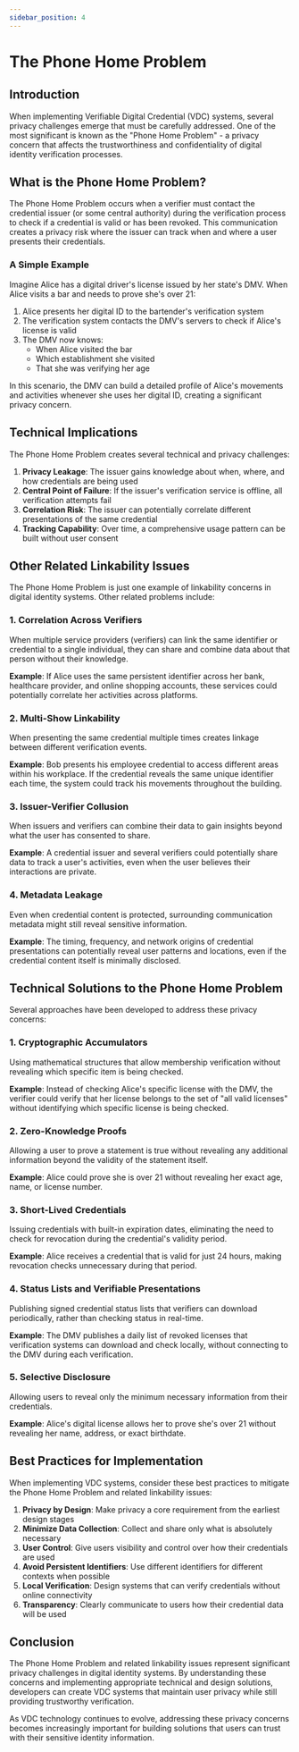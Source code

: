```yaml
---
sidebar_position: 4
---
```


# The Phone Home Problem

## Introduction

When implementing Verifiable Digital Credential (VDC) systems, several privacy challenges emerge that must be carefully addressed. One of the most significant is known as the "Phone Home Problem" - a privacy concern that affects the trustworthiness and confidentiality of digital identity verification processes.

## What is the Phone Home Problem?

The Phone Home Problem occurs when a verifier must contact the credential issuer (or some central authority) during the verification process to check if a credential is valid or has been revoked. This communication creates a privacy risk where the issuer can track when and where a user presents their credentials.

### A Simple Example

Imagine Alice has a digital driver's license issued by her state's DMV. When Alice visits a bar and needs to prove she's over 21:

1. Alice presents her digital ID to the bartender's verification system
2. The verification system contacts the DMV's servers to check if Alice's license is valid
3. The DMV now knows:
   - When Alice visited the bar
   - Which establishment she visited
   - That she was verifying her age

In this scenario, the DMV can build a detailed profile of Alice's movements and activities whenever she uses her digital ID, creating a significant privacy concern.

## Technical Implications

The Phone Home Problem creates several technical and privacy challenges:

1. **Privacy Leakage**: The issuer gains knowledge about when, where, and how credentials are being used
2. **Central Point of Failure**: If the issuer's verification service is offline, all verification attempts fail
3. **Correlation Risk**: The issuer can potentially correlate different presentations of the same credential
4. **Tracking Capability**: Over time, a comprehensive usage pattern can be built without user consent

## Other Related Linkability Issues

The Phone Home Problem is just one example of linkability concerns in digital identity systems. Other related problems include:

### 1. Correlation Across Verifiers

When multiple service providers (verifiers) can link the same identifier or credential to a single individual, they can share and combine data about that person without their knowledge.

**Example**: If Alice uses the same persistent identifier across her bank, healthcare provider, and online shopping accounts, these services could potentially correlate her activities across platforms.

### 2. Multi-Show Linkability

When presenting the same credential multiple times creates linkage between different verification events.

**Example**: Bob presents his employee credential to access different areas within his workplace. If the credential reveals the same unique identifier each time, the system could track his movements throughout the building.

### 3. Issuer-Verifier Collusion

When issuers and verifiers can combine their data to gain insights beyond what the user has consented to share.

**Example**: A credential issuer and several verifiers could potentially share data to track a user's activities, even when the user believes their interactions are private.

### 4. Metadata Leakage

Even when credential content is protected, surrounding communication metadata might still reveal sensitive information.

**Example**: The timing, frequency, and network origins of credential presentations can potentially reveal user patterns and locations, even if the credential content itself is minimally disclosed.

## Technical Solutions to the Phone Home Problem

Several approaches have been developed to address these privacy concerns:

### 1. Cryptographic Accumulators

Using mathematical structures that allow membership verification without revealing which specific item is being checked.

**Example**: Instead of checking Alice's specific license with the DMV, the verifier could verify that her license belongs to the set of "all valid licenses" without identifying which specific license is being checked.

### 2. Zero-Knowledge Proofs

Allowing a user to prove a statement is true without revealing any additional information beyond the validity of the statement itself.

**Example**: Alice could prove she is over 21 without revealing her exact age, name, or license number.

### 3. Short-Lived Credentials

Issuing credentials with built-in expiration dates, eliminating the need to check for revocation during the credential's validity period.

**Example**: Alice receives a credential that is valid for just 24 hours, making revocation checks unnecessary during that period.

### 4. Status Lists and Verifiable Presentations

Publishing signed credential status lists that verifiers can download periodically, rather than checking status in real-time.

**Example**: The DMV publishes a daily list of revoked licenses that verification systems can download and check locally, without connecting to the DMV during each verification.

### 5. Selective Disclosure

Allowing users to reveal only the minimum necessary information from their credentials.

**Example**: Alice's digital license allows her to prove she's over 21 without revealing her name, address, or exact birthdate.

## Best Practices for Implementation

When implementing VDC systems, consider these best practices to mitigate the Phone Home Problem and related linkability issues:

1. **Privacy by Design**: Make privacy a core requirement from the earliest design stages
2. **Minimize Data Collection**: Collect and share only what is absolutely necessary
3. **User Control**: Give users visibility and control over how their credentials are used
4. **Avoid Persistent Identifiers**: Use different identifiers for different contexts when possible
5. **Local Verification**: Design systems that can verify credentials without online connectivity
6. **Transparency**: Clearly communicate to users how their credential data will be used

## Conclusion

The Phone Home Problem and related linkability issues represent significant privacy challenges in digital identity systems. By understanding these concerns and implementing appropriate technical and design solutions, developers can create VDC systems that maintain user privacy while still providing trustworthy verification.

As VDC technology continues to evolve, addressing these privacy concerns becomes increasingly important for building solutions that users can trust with their sensitive identity information.
